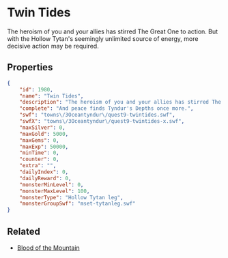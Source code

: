 # Twin Tides

The heroism of you and your allies has stirred The Great One to action. But with the Hollow Tytan's seemingly unlimited source of energy, more decisive action may be required.

## Properties

```json
{
    "id": 1980,
    "name": "Twin Tides",
    "description": "The heroism of you and your allies has stirred The Great One to action. But with the Hollow Tytan's seemingly unlimited source of energy, more decisive action may be required.",
    "complete": "And peace finds Tyndur's Depths once more.",
    "swf": "towns\/3Oceantyndur\/quest9-twintides.swf",
    "swfX": "towns\/3Oceantyndur\/quest9-twintides-x.swf",
    "maxSilver": 0,
    "maxGold": 5000,
    "maxGems": 0,
    "maxExp": 50000,
    "minTime": 0,
    "counter": 0,
    "extra": "",
    "dailyIndex": 0,
    "dailyReward": 0,
    "monsterMinLevel": 0,
    "monsterMaxLevel": 100,
    "monsterType": "Hollow Tytan leg",
    "monsterGroupSwf": "mset-tytanleg.swf"
}
```

## Related

- [Blood of the Mountain](../items/21117-blood-of-the-mountain.md)

